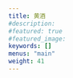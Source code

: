 ```yaml
---
title: 黄酒
#description: 
#featured: true
#featured_image: 
keywords: []
menus: "main"
weight: 41
---
```

